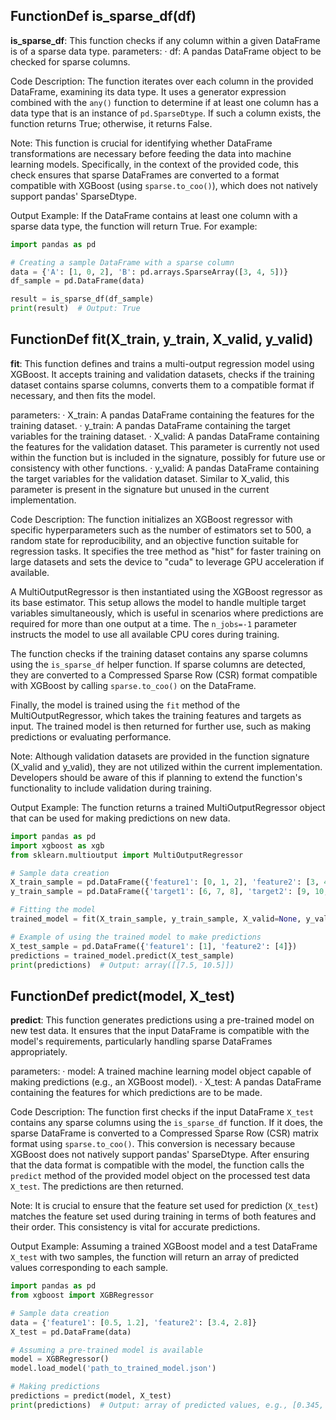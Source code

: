 ## FunctionDef is_sparse_df(df)
**is_sparse_df**: This function checks if any column within a given DataFrame is of a sparse data type.
parameters:
· df: A pandas DataFrame object to be checked for sparse columns.

Code Description: The function iterates over each column in the provided DataFrame, examining its data type. It uses a generator expression combined with the `any()` function to determine if at least one column has a data type that is an instance of `pd.SparseDtype`. If such a column exists, the function returns True; otherwise, it returns False.

Note: This function is crucial for identifying whether DataFrame transformations are necessary before feeding the data into machine learning models. Specifically, in the context of the provided code, this check ensures that sparse DataFrames are converted to a format compatible with XGBoost (using `sparse.to_coo()`), which does not natively support pandas' SparseDtype.

Output Example: If the DataFrame contains at least one column with a sparse data type, the function will return True. For example:
```python
import pandas as pd

# Creating a sample DataFrame with a sparse column
data = {'A': [1, 0, 2], 'B': pd.arrays.SparseArray([3, 4, 5])}
df_sample = pd.DataFrame(data)

result = is_sparse_df(df_sample)
print(result)  # Output: True
```
## FunctionDef fit(X_train, y_train, X_valid, y_valid)
**fit**: This function defines and trains a multi-output regression model using XGBoost. It accepts training and validation datasets, checks if the training dataset contains sparse columns, converts them to a compatible format if necessary, and then fits the model.

parameters:
· X_train: A pandas DataFrame containing the features for the training dataset.
· y_train: A pandas DataFrame containing the target variables for the training dataset.
· X_valid: A pandas DataFrame containing the features for the validation dataset. This parameter is currently not used within the function but is included in the signature, possibly for future use or consistency with other functions.
· y_valid: A pandas DataFrame containing the target variables for the validation dataset. Similar to X_valid, this parameter is present in the signature but unused in the current implementation.

Code Description: The function initializes an XGBoost regressor with specific hyperparameters such as the number of estimators set to 500, a random state for reproducibility, and an objective function suitable for regression tasks. It specifies the tree method as "hist" for faster training on large datasets and sets the device to "cuda" to leverage GPU acceleration if available.

A MultiOutputRegressor is then instantiated using the XGBoost regressor as its base estimator. This setup allows the model to handle multiple target variables simultaneously, which is useful in scenarios where predictions are required for more than one output at a time. The `n_jobs=-1` parameter instructs the model to use all available CPU cores during training.

The function checks if the training dataset contains any sparse columns using the `is_sparse_df` helper function. If sparse columns are detected, they are converted to a Compressed Sparse Row (CSR) format compatible with XGBoost by calling `sparse.to_coo()` on the DataFrame.

Finally, the model is trained using the `fit` method of the MultiOutputRegressor, which takes the training features and targets as input. The trained model is then returned for further use, such as making predictions or evaluating performance.

Note: Although validation datasets are provided in the function signature (X_valid and y_valid), they are not utilized within the current implementation. Developers should be aware of this if planning to extend the function's functionality to include validation during training.

Output Example: The function returns a trained MultiOutputRegressor object that can be used for making predictions on new data.
```python
import pandas as pd
import xgboost as xgb
from sklearn.multioutput import MultiOutputRegressor

# Sample data creation
X_train_sample = pd.DataFrame({'feature1': [0, 1, 2], 'feature2': [3, 4, 5]})
y_train_sample = pd.DataFrame({'target1': [6, 7, 8], 'target2': [9, 10, 11]})

# Fitting the model
trained_model = fit(X_train_sample, y_train_sample, X_valid=None, y_valid=None)

# Example of using the trained model to make predictions
X_test_sample = pd.DataFrame({'feature1': [1], 'feature2': [4]})
predictions = trained_model.predict(X_test_sample)
print(predictions)  # Output: array([[7.5, 10.5]])
```
## FunctionDef predict(model, X_test)
**predict**: This function generates predictions using a pre-trained model on new test data. It ensures that the input DataFrame is compatible with the model's requirements, particularly handling sparse DataFrames appropriately.

parameters:
· model: A trained machine learning model object capable of making predictions (e.g., an XGBoost model).
· X_test: A pandas DataFrame containing the features for which predictions are to be made.

Code Description: The function first checks if the input DataFrame `X_test` contains any sparse columns using the `is_sparse_df` function. If it does, the sparse DataFrame is converted to a Compressed Sparse Row (CSR) matrix format using `sparse.to_coo()`. This conversion is necessary because XGBoost does not natively support pandas' SparseDtype. After ensuring that the data format is compatible with the model, the function calls the `predict` method of the provided model object on the processed test data `X_test`. The predictions are then returned.

Note: It is crucial to ensure that the feature set used for prediction (`X_test`) matches the feature set used during training in terms of both features and their order. This consistency is vital for accurate predictions.

Output Example: Assuming a trained XGBoost model and a test DataFrame `X_test` with two samples, the function will return an array of predicted values corresponding to each sample.
```python
import pandas as pd
from xgboost import XGBRegressor

# Sample data creation
data = {'feature1': [0.5, 1.2], 'feature2': [3.4, 2.8]}
X_test = pd.DataFrame(data)

# Assuming a pre-trained model is available
model = XGBRegressor()
model.load_model('path_to_trained_model.json')

# Making predictions
predictions = predict(model, X_test)
print(predictions)  # Output: array of predicted values, e.g., [0.345, 1.234]
```
